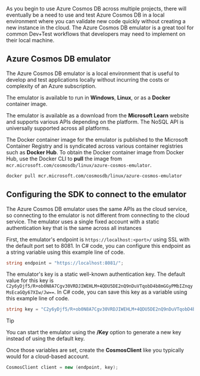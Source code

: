 As you begin to use Azure Cosmos DB across multiple projects, there will eventually be a need to use and test Azure Cosmos DB in a local environment where you can validate new code quickly without creating a new instance in the cloud. The Azure Cosmos DB emulator is a great tool for common Dev+Test workflows that developers may need to implement on their local machine.

## Azure Cosmos DB emulator

The Azure Cosmos DB emulator is a local environment that is useful to develop and test applications locally without incurring the costs or complexity of an Azure subscription.

The emulator is available to run in **Windows**, **Linux**, or as a **Docker** container image.

The emulator is available as a download from the **Microsoft Learn** website and supports various APIs depending on the platform. The NoSQL API is universally supported across all platforms.

The Docker container image for the emulator is published to the Microsoft Container Registry and is syndicated across various container registries such as **Docker Hub**. To obtain the Docker container image from Docker Hub, use the Docker CLI to **pull** the image from ``mcr.microsoft.com/cosmosdb/linux/azure-cosmos-emulator``.

```bash
docker pull mcr.microsoft.com/cosmosdb/linux/azure-cosmos-emulator
```

## Configuring the SDK to connect to the emulator

The Azure Cosmos DB emulator uses the same APIs as the cloud service, so connecting to the emulator is not different from connecting to the cloud service. The emulator uses a single fixed account with a static authentication key that is the same across all instances

First, the emulator's endpoint is ``https://localhost:<port>/`` using SSL with the default port set to 8081. In C# code, you can configure this endpoint as a string variable using this example line of code.

```csharp
string endpoint = "https://localhost:8081/";
```

The emulator's key is a static well-known authentication key. The default value for this key is ``C2y6yDjf5/R+ob0N8A7Cgv30VRDJIWEHLM+4QDU5DE2nQ9nDuVTqobD4b8mGGyPMbIZnqyMsEcaGQy67XIw/Jw==``. In C# code, you can save this key as a variable using this example line of code.

```csharp
string key = "C2y6yDjf5/R+ob0N8A7Cgv30VRDJIWEHLM+4QDU5DE2nQ9nDuVTqobD4b8mGGyPMbIZnqyMsEcaGQy67XIw/Jw==";
```

> [!TIP]
> You can start the emulator using the **/Key** option to generate a new key instead of using the default key.

Once those variables are set, create the **CosmosClient** like you typically would for a cloud-based account.

```csharp
CosmosClient client = new (endpoint, key);
```
